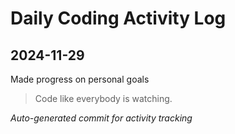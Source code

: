 # Daily Coding Activity Log

## 2024-11-29

Made progress on personal goals

> Code like everybody is watching.

*Auto-generated commit for activity tracking*
